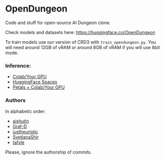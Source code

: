 # OpenDungeon
Code and stuff for open-source AI Dungeon clone.

Check models and datasets here: https://huggingface.co/OpenDungeon

To train models use our version of CRD3 with ```train_opendungeon.py```. You will need around 12GB of vRAM or around 8GB of vRAM if you will use 8bit mode.

### Inference:

- [Colab/Your GPU](https://github.com/AIshutin/opendungeon/blob/master/notebooks/OAID_Inference.ipynb)
- [HuggingFace Spaces](https://huggingface.co/spaces/tafxle/Bloom_chat)
- [Petals + Colab/Your GPU](https://github.com/AIshutin/opendungeon/blob/master/notebooks/Petals_OAID_Inference.ipynb)


### Authors

In alphabetic order:
- [aishutin](https://github.com/AIshutin)
- [Graf-D](https://github.com/Graf-D)
- [justheuristic](https://github.com/justheuristic)
- [SvetlanaShir](https://github.com/SvetlanaShir)
- [tafxle](https://github.com/tafxle)

Please, ignore the authorship of commits.
